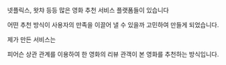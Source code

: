넷플릭스, 왓챠 등등 
많은 영화 추천 서비스
플랫폼들이 있습니다

어떤 추천 방식이 사용자의 만족을
이끌어 낼 수 있을까 고민하여 만들게 되었습니다.

제가 만든 서비스는

피어슨 상관 관계를 이용하여 한 영화의 리뷰 관객이 본 영화를 추천하는 방식입니다.
